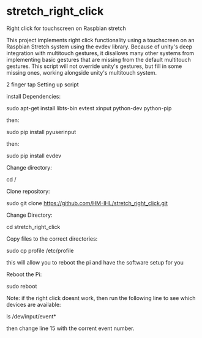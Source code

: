 # stretch_right_click
Right click for touchscreen on Raspbian stretch

This project implements right click functionality using a touchscreen on an Raspbian Stretch system using the evdev library. Because of unity's deep integration with multitouch gestures, it disallows many other systems from implementing basic gestures that are missing from the default multitouch gestures. This script will not override unity's gestures, but fill in some missing ones, working alongside unity's multitouch system.

2 finger tap Setting up script

install Dependencies:

sudo apt-get install libts-bin evtest xinput python-dev python-pip

then:

sudo pip install pyuserinput

then:

sudo pip install evdev

Change directory:

cd /

Clone repository:

sudo git clone https://github.com/HM-IHL/stretch_right_click.git

Change Directory:

cd stretch_right_click

Copy files to the correct directories:

sudo cp profile /etc/profile

this will allow you to reboot the pi and have the software setup for you

Reboot the Pi:

sudo reboot

Note: if the right click doesnt work, then run the following line to see which devices are available:

ls /dev/input/event*

then change line 15 with the corrent event number.
